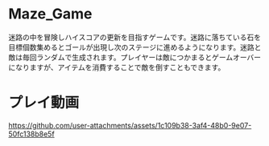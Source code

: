 # Maze_Game
迷路の中を冒険しハイスコアの更新を目指すゲームです。迷路に落ちている石を目標個数集めるとゴールが出現し次のステージに進めるようになります。迷路と敵は毎回ランダムで生成されます。プレイヤーは敵につかまるとゲームオーバーになりますが、アイテムを消費することで敵を倒すこともできます。

# プレイ動画


https://github.com/user-attachments/assets/1c109b38-3af4-48b0-9e07-50fc138b8e5f

